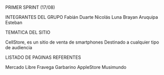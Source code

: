 PRIMER SPRINT (17/08)

INTEGRANTES DEL GRUPO
Fabián Duarte
Nicolás Luna
Brayan Aruquipa
Esteban

TEMATICA DEL SITIO

CellStore, es un sitio de venta de smartphones 
Destinado a cualquier tipo de audiencia 

LISTADO DE PAGINAS REFERENTES

Mercado Libre
Fravega
Garbarino
AppleStore
Musimundo